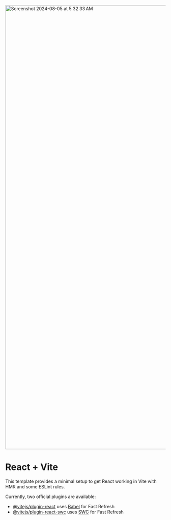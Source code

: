 <img width="1392" alt="Screenshot 2024-08-05 at 5 32 33 AM" src="https://github.com/user-attachments/assets/bc6527f1-d77c-4591-803b-0d19ef990da4">

# React + Vite

This template provides a minimal setup to get React working in Vite with HMR and some ESLint rules.

Currently, two official plugins are available:

- [@vitejs/plugin-react](https://github.com/vitejs/vite-plugin-react/blob/main/packages/plugin-react/README.md) uses [Babel](https://babeljs.io/) for Fast Refresh
- [@vitejs/plugin-react-swc](https://github.com/vitejs/vite-plugin-react-swc) uses [SWC](https://swc.rs/) for Fast Refresh
